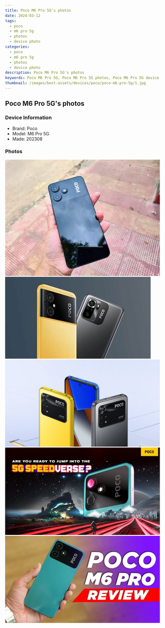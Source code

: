 ```yaml
---
title: Poco M6 Pro 5G's photos
date: 2024-03-12
tags: 
  - poco
  - m6 pro 5g
  - photos
  - device photo
categories: 
  - poco
  - m6 pro 5g
  - photos
  - device photo
description: Poco M6 Pro 5G's photos
keywords: Poco M6 Pro 5G, Poco M6 Pro 5G photos, Poco M6 Pro 5G device photo
thumbnail: /images/best-assets/devices/poco/poco-m6-pro-5g/1.jpg
---
```


## Poco M6 Pro 5G's photos

### Device Information

- Brand: Poco
- Model: M6 Pro 5G
- Made: 202308

### Photos

![/images/best-assets/devices/poco/poco-m6-pro-5g/1.jpg](/images/best-assets/devices/poco/poco-m6-pro-5g/1.jpg)
![/images/best-assets/devices/poco/poco-m6-pro-5g/2.jpg](/images/best-assets/devices/poco/poco-m6-pro-5g/2.jpg)
![/images/best-assets/devices/poco/poco-m6-pro-5g/3.jpg](/images/best-assets/devices/poco/poco-m6-pro-5g/3.jpg)
![/images/best-assets/devices/poco/poco-m6-pro-5g/4.jpg](/images/best-assets/devices/poco/poco-m6-pro-5g/4.jpg)
![/images/best-assets/devices/poco/poco-m6-pro-5g/5.jpg](/images/best-assets/devices/poco/poco-m6-pro-5g/5.jpg)
